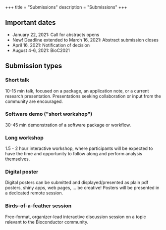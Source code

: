 +++
title = "Submissions"
description = "Submissions"
+++

<!-- ## Submission is open

[Access the BioC2021 Conference submission portal at https://openreview.net/group?id=bioconductor.org/BioC/2021/Conference](https://openreview.net/group?id=bioconductor.org/BioC/2021/Conference) -->

## Important dates

* January 22, 2021: Call for abstracts opens
* New! Deadline extended to March 16, 2021: Abstract submission closes
* April 16, 2021: Notification of decision
* August 4-6, 2021: BioC2021

## Submission types

### Short talk
10-15 min talk, focused on a package, an application note, or a current research presentation. Presentations seeking collaboration or input from the community are encouraged.

### Software demo ("short workshop")
30-45 min demonstration of a software package or workflow.

### Long workshop
1.5 - 2 hour interactive workshop, where participants will be expected to have the time and opportunity to follow along and perform analysis themselves.

### Digital poster
Digital posters can be submitted and displayed/presented as plain pdf posters, shiny apps, web pages, ... be creative! Posters will be presented in a dedicated remote session.

### Birds-of-a-feather session
Free-format, organizer-lead interactive discussion session on a topic relevant to the Bioconductor community. 